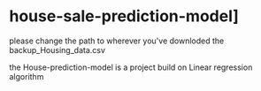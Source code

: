 # house-sale-prediction-model]
 please change the path to wherever you've downloded the backup_Housing_data.csv 
 
 the House-prediction-model is a project build  on Linear regression algorithm 
 
 
 
 
